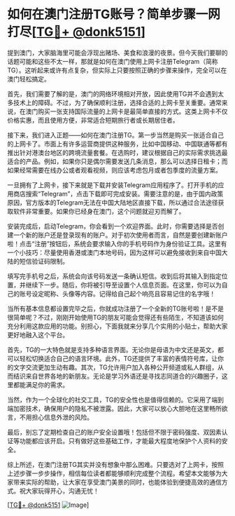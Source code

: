 # 如何在澳门注册TG账号？简单步骤一网打尽[[TG💪+ @donk5151](https://t.me/s/donk5151)]

提到澳门，大家脑海里可能会浮现出赌场、美食和浪漫的夜景。但今天我们要聊的话题可能和这些不太一样，那就是如何在澳门使用上网卡注册Telegram（简称TG）。这听起来或许有点复杂，但实际上只要按照正确的步骤来操作，完全可以在澳门轻松搞定。

首先，我们需要了解的是，澳门的网络环境相对开放，因此使用TG并不会遇到太多技术上的障碍。不过，为了确保顺利注册，选择合适的上网卡至关重要。通常来说，在澳门购买一张支持国际流量的上网卡是最简单直接的方式。这类上网卡不仅价格实惠，而且使用方便，非常适合短期旅行者或长期居住者。

接下来，我们进入正题——如何在澳门注册TG。第一步当然是购买一张适合自己的上网卡了。市面上有许多运营商提供这种服务，比如中国移动、中国联通等都有推出针对港澳台地区的跨境流量套餐。在选购时，建议根据自己的实际需求挑选最适合的产品。例如，如果你只是偶尔需要发送几条消息，那么可以选择日租卡；而如果经常需要在线办公或者观看视频，则应该考虑包月或者包季度的流量方案。

一旦拥有了上网卡，接下来就是下载并安装Telegram应用程序了。打开手机的应用商店搜索“Telegram”，点击下载即可完成安装。需要注意的是，由于国内政策原因，官方版本的Telegram无法在中国大陆地区直接下载，所以通过合法途径获取软件非常重要。如果你已经身在澳门，这个问题就迎刃而解了。

安装完成后，启动Telegram，你会看到一个欢迎界面。此时，你需要选择是否创建一个新的账户还是登录现有的账户。对于初次使用者而言，自然是要创建新账户啦！点击“注册”按钮后，系统会要求输入你的手机号码作为身份验证工具。这里有一个小技巧：尽量使用香港或澳门本地号码，因为这样可以避免接收到来自中国大陆的短信验证码限制。

填写完手机号之后，系统会向该号码发送一条确认短信。收到后将其输入到指定位置，并继续下一步。随后，你将被引导至设置个人信息页面。在这里，你可以为自己的账号设定昵称、头像等内容。记得给自己起个响亮且容易记住的名字哦！

当所有基本信息都设置完毕之后，你就成功注册了一个全新的TG账号啦！是不是很简单呢？不过，刚刚开始使用TG的朋友可能会觉得还有些陌生，不知道该如何充分利用这款应用的功能。别担心，下面我就来分享几个实用的小贴士，帮助大家更好地融入这个平台。

首先，TG的一大特色就是支持多种语言界面。无论你是母语为中文还是英文，都可以轻松切换适合自己的语言环境。此外，TG还提供了丰富的表情符号库，让你的文字交流更加生动有趣。其次，TG允许用户加入各种公开频道或私人群组，从而结识来自世界各地的新朋友。无论是学习外语还是寻找志同道合的兴趣圈子，这里都能满足你的需求。

当然，作为一个全球化的社交工具，TG的安全性也是值得信赖的。它采用了端到端加密技术，确保用户的隐私不被泄露。因此，大家可以放心大胆地在这里畅所欲言，不用担心信息外泄的风险。

最后，别忘了定期检查自己的账户安全设置哦！包括但不限于密码强度、双因素认证等功能都应该开启。只有做好这些基础工作，才能最大程度地保护个人资料的安全。

综上所述，在澳门注册TG其实并没有想象中那么困难。只要选对了上网卡，按照上述步骤一步步操作，相信每位读者都能够顺利完成整个流程。希望本文能够为大家带来实际的帮助，让大家在享受澳门美景的同时，也能体验到便捷高效的通信方式。祝大家玩得开心，沟通无忧！

[[TG💪+ @donk5151](https://t.me/s/donk5151) ![Image](https://i.postimg.cc/rwNCRYN7/Snipaste-2025-04-30-17-27-05.png)]